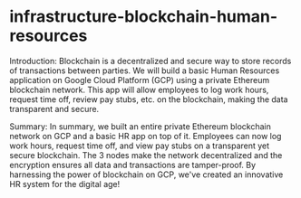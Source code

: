 # infrastructure-blockchain-human-resources

Introduction:
Blockchain is a decentralized and secure way to store records of transactions between parties. We will build a basic Human Resources application on Google Cloud Platform (GCP) using a private Ethereum blockchain network. This app will allow employees to log work hours, request time off, review pay stubs, etc. on the blockchain, making the data transparent and secure.




Summary:
In summary, we built an entire private Ethereum blockchain network on GCP and a basic HR app on top of it. Employees can now log work hours, request time off, and view pay stubs on a transparent yet secure blockchain. The 3 nodes make the network decentralized and the encryption ensures all data and transactions are tamper-proof. By harnessing the power of blockchain on GCP, we've created an innovative HR system for the digital age!
